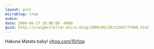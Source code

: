 ```yaml
---
layout: post
microblog: true
audio: 
date: 2009-06-27 18:00:00 -0600
guid: http://craigmcclellan.micro.blog/2009/06/28/t2365777666.html
---
```

Hakuna Matata baby! [yfrog.com/15rfzaj](http://yfrog.com/15rfzaj)
